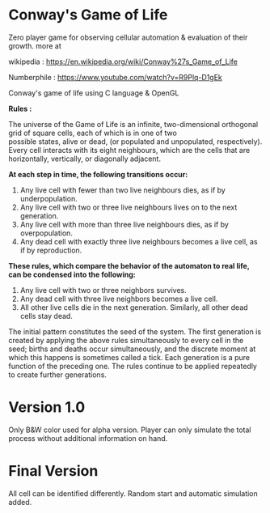 # Conway's Game of Life

Zero player game for observing cellular automation & evaluation of their growth.
more at 

wikipedia : https://en.wikipedia.org/wiki/Conway%27s_Game_of_Life

Numberphile : https://www.youtube.com/watch?v=R9Plq-D1gEk

Conway's game of life using C language &amp; OpenGL

**Rules :**

The universe of the Game of Life is an infinite, two-dimensional orthogonal grid of square cells, each of which is in one of two      
possible states, alive or dead, (or populated and unpopulated, respectively). Every cell interacts with its eight neighbours, which are the cells that are horizontally, vertically, or diagonally adjacent. 

**At each step in time, the following transitions occur:**

1. Any live cell with fewer than two live neighbours dies, as if by underpopulation.
2. Any live cell with two or three live neighbours lives on to the next generation.
3. Any live cell with more than three live neighbours dies, as if by overpopulation.
4. Any dead cell with exactly three live neighbours becomes a live cell, as if by reproduction.

**These rules, which compare the behavior of the automaton to real life, can be condensed into the following:**

1. Any live cell with two or three neighbors survives.
2. Any dead cell with three live neighbors becomes a live cell.
3. All other live cells die in the next generation. Similarly, all other dead cells stay dead.

The initial pattern constitutes the seed of the system. The first generation is created by applying the above rules simultaneously to every cell in the seed; births and deaths occur simultaneously, and the discrete moment at which this happens is sometimes called a tick. Each generation is a pure function of the preceding one. The rules continue to be applied repeatedly to create further generations.

# Version 1.0
Only B&W color used for alpha version.
Player can only simulate the total process without additional information on hand.

# Final Version
All cell can be identified differently. 
Random start and automatic simulation added.
